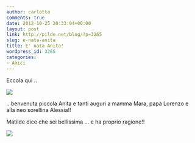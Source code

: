 ```yaml
---
author: carlotta
comments: true
date: 2012-10-25 20:33:04+00:00
layout: post
link: http://pilde.net/blog/?p=3265
slug: e-nata-anita
title: E' nata Anita!
wordpress_id: 3265
categories:
- Amici
---
```


Eccola qui ..




![]({{baseurl}}/uploads/2012/11/anita.jpg)







.. benvenuta piccola Anita e tanti auguri a mamma Mara, papà Lorenzo e alla neo sorellina Alessia!!




Matilde dice che sei bellissima ... e ha proprio ragione!!




![]({{baseurl}}/uploads/2012/11/anita2.jpg)






